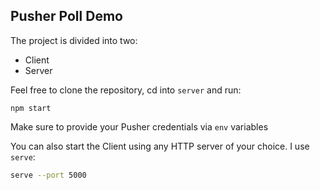 ## Pusher Poll Demo

The project is divided into two:

- Client
- Server

Feel free to clone the repository, cd into `server` and run:

```bas
npm start
```

Make sure to provide your Pusher credentials via `env` variables

You can also start the Client using any HTTP server of your choice. I use `serve`:

```bash
serve --port 5000
```